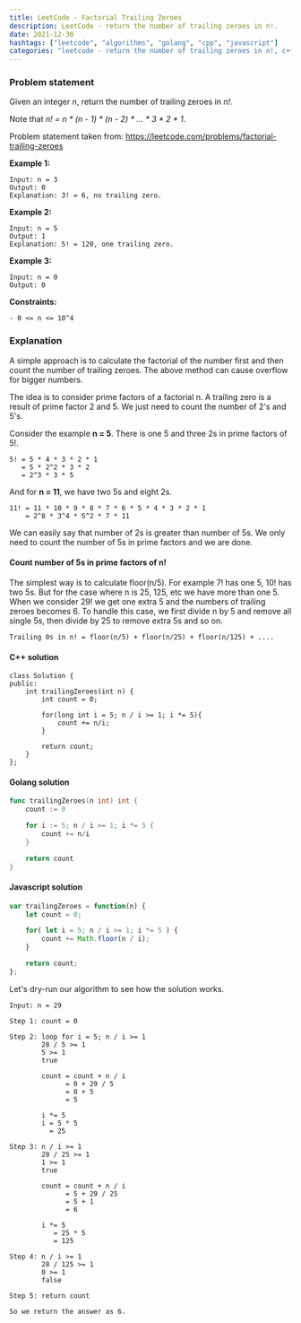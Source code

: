 ```yaml
---
title: LeetCode - Factorial Trailing Zeroes
description: LeetCode - return the number of trailing zeroes in n!.
date: 2021-12-30
hashtags: ["leetcode", "algorithms", "golang", "cpp", "javascript"]
categories: "leetcode - return the number of trailing zeroes in n!, c++, golang, javascript"
---
```


### Problem statement

Given an integer *n*, return the number of trailing zeroes in *n!*.

Note that *n! = n * (n - 1) * (n - 2) * ... * 3 * 2 * 1*.

Problem statement taken from: <a href="https://leetcode.com/problems/factorial-trailing-zeroes" target="_blank">https://leetcode.com/problems/factorial-trailing-zeroes</a>

**Example 1:**

```
Input: n = 3
Output: 0
Explanation: 3! = 6, no trailing zero.
```

**Example 2:**

```
Input: n = 5
Output: 1
Explanation: 5! = 120, one trailing zero.
```

**Example 3:**

```
Input: n = 0
Output: 0
```

**Constraints:**

```
- 0 <= n <= 10^4
```

### Explanation

A simple approach is to calculate the factorial of the number first and
then count the number of trailing zeroes. The above method can cause
overflow for bigger numbers.

The idea is to consider prime factors of a factorial n. A trailing zero is
a result of prime factor 2 and 5. We just need to count the number of 2's and
5's.

Consider the example **n = 5**. There is one 5 and three 2s in prime factors of 5!.

```
5! = 5 * 4 * 3 * 2 * 1
   = 5 * 2^2 * 3 * 2
   = 2^3 * 3 * 5
```

And for **n = 11**, we have two 5s and eight 2s.

```
11! = 11 * 10 * 9 * 8 * 7 * 6 * 5 * 4 * 3 * 2 * 1
    = 2^8 * 3^4 * 5^2 * 7 * 11
```

We can easily say that number of 2s is greater than number of 5s. We only need to count
the number of 5s in prime factors and we are done.

#### Count number of 5s in prime factors of n!

The simplest way is to calculate floor(n/5).
For example 7! has one 5, 10! has two 5s.
But for the case where n is 25, 125, etc we have more than one 5.
When we consider 29! we get one extra 5 and the numbers of trailing zeroes becomes 6.
To handle this case, we first divide n by 5 and remove all single 5s,
then divide by 25 to remove extra 5s and so on.

```
Trailing 0s in n! = floor(n/5) + floor(n/25) + floor(n/125) + ....
```

#### C++ solution

```
class Solution {
public:
    int trailingZeroes(int n) {
        int count = 0;

        for(long int i = 5; n / i >= 1; i *= 5){
            count += n/i;
        }

        return count;
    }
};
```

#### Golang solution

```go
func trailingZeroes(n int) int {
    count := 0

    for i := 5; n / i >= 1; i *= 5 {
        count += n/i
    }

    return count
}
```

#### Javascript solution

```javascript
var trailingZeroes = function(n) {
    let count = 0;

    for( let i = 5; n / i >= 1; i *= 5 ) {
        count += Math.floor(n / i);
    }

    return count;
};
```

Let's dry-run our algorithm to see how the solution works.

```
Input: n = 29

Step 1: count = 0

Step 2: loop for i = 5; n / i >= 1
        28 / 5 >= 1
        5 >= 1
        true

        count = count + n / i
              = 0 + 29 / 5
              = 0 + 5
              = 5

        i *= 5
        i = 5 * 5
          = 25

Step 3: n / i >= 1
        28 / 25 >= 1
        1 >= 1
        true

        count = count + n / i
              = 5 + 29 / 25
              = 5 + 1
              = 6

        i *= 5
           = 25 * 5
           = 125

Step 4: n / i >= 1
        28 / 125 >= 1
        0 >= 1
        false

Step 5: return count

So we return the answer as 6.
```
